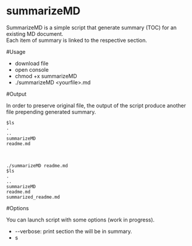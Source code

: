 # summarizeMD
SummarizeMD is a simple script that generate summary (TOC) for an existing MD document.  
Each item of summary is linked to the respective section.

#Usage
- download file
- open console
- chmod +x summarizeMD
- ./summarizeMD \<yourfile\>.md



#Output

In order to preserve original file, the output of the script produce another file prepending generated summary.

    $ls 
	.
	..
    summarizeMD
    readme.md 
    
<br>

	./summarizeMD readme.md
    $ls 
	.
	..
    summarizeMD
    readme.md
    summarized_readme.md
       
  
#Options

You can launch script with some options (work in progress).

- --verbose: print section the will be in summary.
-  s